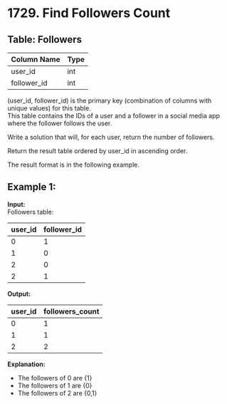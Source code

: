 # 1729. Find Followers Count

## Table: Followers
| Column Name | Type |
|-------------|------|
| user_id     | int  |
| follower_id | int  |

(user_id, follower_id) is the primary key (combination of columns with unique values) for this table.  
This table contains the IDs of a user and a follower in a social media app where the follower follows the user.

Write a solution that will, for each user, return the number of followers.

Return the result table ordered by user_id in ascending order.

The result format is in the following example.

## Example 1:

**Input:**  
Followers table:

| user_id | follower_id |
|---------|-------------|
| 0       | 1           |
| 1       | 0           |
| 2       | 0           |
| 2       | 1           |

**Output:**  

| user_id | followers_count|
|---------|----------------|
| 0       | 1              |
| 1       | 1              |
| 2       | 2              |

**Explanation:**  
- The followers of 0 are {1}
- The followers of 1 are {0}
- The followers of 2 are {0,1}
